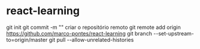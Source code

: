 # react-learning

git init
git commit -m ""
criar o repositório remoto
git remote add origin https://github.com/marco-pontes/react-learning
git branch --set-upstream-to=origin/master
git pull --allow-unrelated-histories
